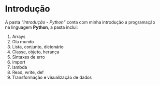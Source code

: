 # Introdução

A pasta *"Introdução - Python"* conta com minha introdução a programação na linguagem **Python**, a pasta inclui:

1. Arrays
2. Ola mundo
3. Lista, conjunto, dicionário
4. Classe, objeto, herança
5. Sintaxes de erro
6. Import
7. lambda
8. Read, write, def
9. Transformação e visualização de dados
